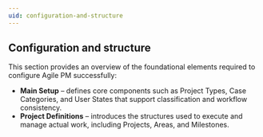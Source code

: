 ```yaml
---
uid: configuration-and-structure
---
```


## Configuration and structure

This section provides an overview of the foundational elements required to configure Agile PM successfully:

- **Main Setup** – defines core components such as Project Types, Case Categories, and User States that support classification and workflow consistency.
- **Project Definitions** – introduces the structures used to execute and manage actual work, including Projects, Areas, and Milestones.
